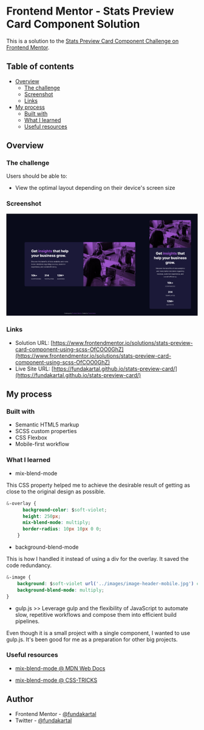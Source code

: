 # Frontend Mentor - Stats Preview Card Component Solution

This is a solution to the [Stats Preview Card Component Challenge on Frontend Mentor](https://www.frontendmentor.io/challenges/stats-preview-card-component-8JqbgoU62).

## Table of contents

- [Overview](#overview)
  - [The challenge](#the-challenge)
  - [Screenshot](#screenshot)
  - [Links](#links)
- [My process](#my-process)
  - [Built with](#built-with)
  - [What I learned](#what-i-learned)
  - [Useful resources](#useful-resources)

## Overview

### The challenge

Users should be able to:

- View the optimal layout depending on their device's screen size

### Screenshot

![screenshot](./images/screenshot.png)

### Links

- Solution URL: [https://www.frontendmentor.io/solutions/stats-preview-card-component-using-scss-OfCOO0GhZ](https://www.frontendmentor.io/solutions/stats-preview-card-component-using-scss-OfCOO0GhZ)
- Live Site URL: [https://fundakartal.github.io/stats-preview-card/](https://fundakartal.github.io/stats-preview-card/)

## My process

### Built with

- Semantic HTML5 markup
- SCSS custom properties
- CSS Flexbox
- Mobile-first workflow

### What I learned

- mix-blend-mode 

This CSS property helped me to achieve the desirable result of getting as close to the original design as possible.

```css
&-overlay {
      background-color: $soft-violet;
      height: 250px;
      mix-blend-mode: multiply;
      border-radius: 10px 10px 0 0;
    }
```

- background-blend-mode

This is how I handled it instead of using a div for the overlay. It saved the code redundancy.

```css
&-image {
    background: $soft-violet url('../images/image-header-mobile.jpg') center / cover no-repeat;
    background-blend-mode: multiply;
}
```

- gulp.js >> Leverage gulp and the flexibility of JavaScript to automate slow, repetitive workflows and compose them into efficient build pipelines.

Even though it is a small project with a single component, I wanted to use gulp.js. It's been good for me as a preparation for other big projects.

### Useful resources

- [mix-blend-mode @ MDN Web Docs](https://developer.mozilla.org/en-US/docs/Web/CSS/mix-blend-mode)

- [mix-blend-mode @ CSS-TRICKS](https://css-tricks.com/almanac/properties/m/mix-blend-mode/)


## Author

- Frontend Mentor - [@fundakartal](https://www.frontendmentor.io/profile/fundakartal)
- Twitter - [@fundakartal](https://twitter.com/fundakartaI)